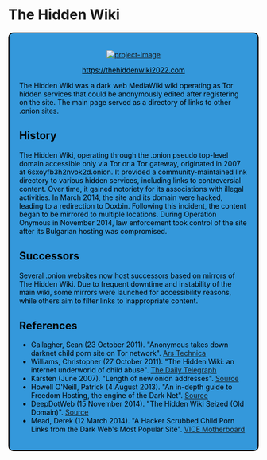# The Hidden Wiki

<div style="background-color: #3498db; padding: 20px; border: 2px solid #000; border-radius: 10px; color: #000;">

  <p align="center">
    <a href="https://thehiddenwiki2022.com">
      <img src="https://i.ibb.co/FY9JBkz/Screenshot-2023-11-27-110345.png" alt="project-image">
    </a>
  </p>

  <p align="center">
    <a href="https://thehiddenwiki2022.com" style="color: #000;">https://thehiddenwiki2022.com</a>
  </p>

  The Hidden Wiki was a dark web MediaWiki wiki operating as Tor hidden services that could be anonymously edited after registering on the site. The main page served as a directory of links to other .onion sites.

  ## History

  The Hidden Wiki, operating through the .onion pseudo top-level domain accessible only via Tor or a Tor gateway, originated in 2007 at 6sxoyfb3h2nvok2d.onion. It provided a community-maintained link directory to various hidden services, including links to controversial content. Over time, it gained notoriety for its associations with illegal activities. In March 2014, the site and its domain were hacked, leading to a redirection to Doxbin. Following this incident, the content began to be mirrored to multiple locations. During Operation Onymous in November 2014, law enforcement took control of the site after its Bulgarian hosting was compromised.

  ## Successors

  Several .onion websites now host successors based on mirrors of The Hidden Wiki. Due to frequent downtime and instability of the main wiki, some mirrors were launched for accessibility reasons, while others aim to filter links to inappropriate content.

  ## References

  - Gallagher, Sean (23 October 2011). "Anonymous takes down darknet child porn site on Tor network". [Ars Technica](https://arstechnica.com/)
  - Williams, Christopher (27 October 2011). "The Hidden Wiki: an internet underworld of child abuse". [The Daily Telegraph](https://www.telegraph.co.uk/)
  - Karsten (June 2007). "Length of new onion addresses". [Source](https://web.archive.org/)
  - Howell O'Neill, Patrick (4 August 2013). "An in-depth guide to Freedom Hosting, the engine of the Dark Net". [Source](https://web.archive.org/)
  - DeepDotWeb (15 November 2014). "The Hidden Wiki Seized (Old Domain)". [Source](https://web.archive.org/)
  - Mead, Derek (12 March 2014). "A Hacker Scrubbed Child Porn Links from the Dark Web's Most Popular Site". [VICE Motherboard](https://www.vice.com/)

</div>
